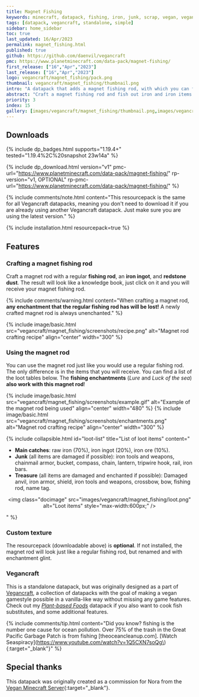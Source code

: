 ```yaml
---
title: Magnet Fishing
keywords: minecraft, datapack, fishing, iron, junk, scrap, vegan, veganism, pacifist
tags: [datapack, vegancraft, standalone, simple]
sidebar: home_sidebar
toc: true
last_updated: 16/Apr/2023
permalink: magnet_fishing.html
published: true
github: https://github.com/daenvil/vegancraft
pmc: https://www.planetminecraft.com/data-pack/magnet-fishing/
first_release: ["16","Apr","2023"]
last_release: ["16","Apr","2023"]
logo: vegancraft/magnet_fishing/pack.png
thumbnail: vegancraft/magnet_fishing/thumbnail.png
intro: "A datapack that adds a magnet fishing rod, with which you can fish iron and iron items."
abstract: "Craft a magnet fishing rod and fish out iron and iron items from the water!"
priority: 3
index: 15
gallery: [images/vegancraft/magnet_fishing/thumbnail.png,images/vegancraft/magnet_fishing/screenshots/recipe.png,images/vegancraft/magnet_fishing/loot.png]
---
```


## Downloads
{% include dp_badges.html supports="1.19.4+" tested="1.19.4%2C%20snapshot 23w14a" %}

{% include dp_download.html version="v1" pmc-url="https://www.planetminecraft.com/data-pack/magnet-fishing/" rp-version="v1, OPTIONAL" rp-pmc-url="https://www.planetminecraft.com/data-pack/magnet-fishing/" %}

{% include comments/note.html content="This resourcepack is the same for all Vegancraft datapacks, meaning you don't need to download it if you are already using another Vegancraft datapack. Just make sure you are using the latest version." %}

{% include installation.html resourcepack=true %}

## Features

### Crafting a magnet fishing rod

Craft a magnet rod with a regular **fishing rod**, an **iron ingot**, and **redstone dust**. The result will look like a knowledge book, just click on it and you will receive your magnet fishing rod.

{% include comments/warning.html content="When crafting a magnet rod, <b>any enchantment that the regular fishing rod has will be lost!</b> A newly crafted magnet rod is always unenchanted." %}

{% include image/basic.html src="vegancraft/magnet_fishing/screenshots/recipe.png" alt="Magnet rod crafting recipe" align="center" width="300" %}

### Using the magnet rod

You can use the magnet rod just like you would use a regular fishing rod. The only difference is in the items that you will receive. You can find a list of the loot tables below. The **fishing enchantments** (*Lure* and *Luck of the sea*) **also work with this magnet rod**!

{% include image/basic.html src="vegancraft/magnet_fishing/screenshots/example.gif" alt="Example of the magnet rod being used" align="center" width="480" %}
{% include image/basic.html src="vegancraft/magnet_fishing/screenshots/enchantments.png" alt="Magnet rod crafting recipe" align="center" width="300" %}

{% include collapsible.html id="loot-list" title="List of loot items" content="<ul><li><b>Main catches</b>: raw iron (70%), iron ingot (20%), iron ore (10%).</li><li><b>Junk</b> (all items are damaged if possible): iron tools and weapons, chainmail armor, bucket, compass, chain, lantern, tripwire hook, rail, iron bars.</li><li><b>Treasure</b> (all items are damaged and enchanted if possible): Damaged anvil, iron armor, shield, iron tools and weapons, crossbow, bow, fishing rod, name tag.</li></ul><p align=center><img class=\"docimage\" src=\"images/vegancraft/magnet_fishing/loot.png\" alt=\"Loot items\" style=\"max-width:600px;\" /></p>" %}

### Custom texture
The resourcepack (downloadable above) is **optional**. If not installed, the magnet rod will look just like a regular fishing rod, but renamed and with enchantment glint.

### Vegancraft
This is a standalone datapack, but was originally designed as a part of [Vegancraft](vegancraft.html), a collection of datapacks with the goal of making a vegan gamestyle possible in a vanilla-like way without missing any game features. Check out my *[Plant-based Foods](plant-based_foods.html)* datapack if you also want to cook fish substitutes, and some additional features.

{% include comments/tip.html content="Did you know? fishing is the number one cause for ocean pollution. Over 75% of the trash in the Great Pacific Garbage Patch is from fishing [theoceancleanup.com]. [Watch Seaspiracy](https://www.youtube.com/watch?v=1Q5CXN7soQg\){:target=\"_blank\"}" %}

## Special thanks

This datapack was originally created as a commission for Nora from the [Vegan Minecraft Server](https://veganminecraft.com/){:target="_blank"}.
